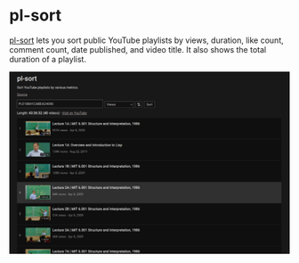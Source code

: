 # pl-sort

[pl-sort](https://pl-sort.netlify.app) lets you sort public YouTube playlists by views, duration, like count, comment count, date published, and video title. It also shows the total duration of a playlist.

![Screenshot](screenshot.png)

